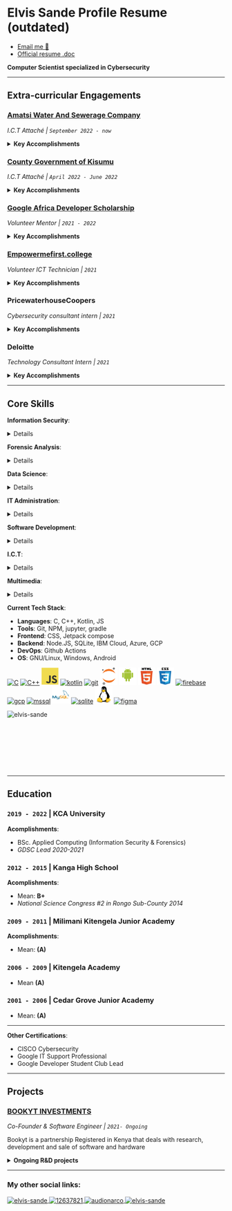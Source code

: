 <!-- RESUME in Markdown -->

# Elvis Sande Profile Resume (outdated)

* [Email me 📩](mailto:elvischris00@hotmail.com)
* [Official resume .doc](https://1drv.ms/w/s!AsdSWFbPZLirn3Cf9xxoncfV7SEo?e=KdUaBu)

**Computer Scientist specialized in Cybersecurity**

---

## Extra-curricular Engagements

### [Amatsi Water And Sewerage Company](https://amatsiwater.co.ke/)

*I.C.T Attaché | `September 2022 - now `*

<details>
<summary><b>Key Accomplishments</b></summary>

* I merge paper records about inventory, provisioned resources and client details into the company database ensuring company data is up to date, synchronized and easy to manage from one access point.   

</details>

### [County Government of Kisumu](https://www.kisumu.go.ke/)

*I.C.T Attaché | `April 2022 - June 2022`*

<details>
<summary><b>Key Accomplishments</b></summary>

* I provided support in the Department of ICT and Technology during the 9th Africities Summit held in Kisumu that was attended by over 3500 delegates, dignitaries and investors from over 2000 local authorities  
* I quickly resolved technical issues county officials in different departments faced with the network, computers, software, hardware and electronics.

</details>

### [Google Africa Developer Scholarship](https://www.pluralsight.com/partners/google/africa/gads-2021)

*Volunteer Mentor | `2021 - 2022`*

<details>
<summary><b>Key Accomplishments</b></summary>

* I clarified programming concepts mentees did not fully understand when learning android development, shared learning resources and enabled them achieve their learning targets and get scholarships for Android developer certification 
* I identified learning areas of improvement and gave feedback to the Andela community.

</details>

### [Empowermefirst.college](https://empowermefirst.college/)

*Volunteer ICT Technician | `2021`*

<details>
  <summary><b>Key Accomplishments</b></summary>

* I assisted in migrating the previous Learning Management System from a demo LMS to Moodle and created a user manual for the learning system to ease the task of coursework creation and assignment grading for tutors 
* I assisted in developing a training guide for volunteers and staff on basic cyber security best practices 
* I secured  the company’s communication channels from attack by malicious online users 

</details>

### PricewaterhouseCoopers

*Cybersecurity consultant intern | `2021`*

<details>
  <summary><b>Key Accomplishments</b></summary>

* I performed information risk impact assessment and risk management analysis for a client’s business and proposed cyber security solutions making their network more resilient, against cyberattacks targeting their IOT devices 

</details>


### Deloitte

*Technology Consultant Intern | `2021`*

<details>
  <summary><b>Key Accomplishments</b></summary>

* I helped advise and guide a client in their market scan, evaluation and selection for a new financial accounting management solution 
* I did cloud feasibility and cloud readiness assessments for a university, migrated the university's data to cloud storage

</details>

---

## Core Skills

**Information Security**:
<details>
* Identity & access management and protection 
* Security risk assessment
* ICT network & cloud security architecture policing
* Intrusion detection and mitigation
* Endpoint protection  
</details>

**Forensic Analysis**:
<details>
* Information auditing (data, logs, networks, incidence, evidence)
* Digital evidence handling
* Malware containment and analysis
* Risk and incidence analysis and management  
</Details>

**Data Science**:
<details>
* MS Excel (math, analysis & visualization)
* Jupyter Notebooks
* Computer vision
* Deep learning
* Automated bots  
</Details>

**IT Administration**:
<details>
* IT regulatory compliance
* Crisis mitigation and recovery planning
* Project planning 
* ICT process evaluation & design 
</Details>

**Software Development**:
<details>
* Android app dev 
* DevOps (GitHub) 
* Documentation 
* Design (Figma/Canva) 
* Testing and QA
</details>

**I.C.T**: 
<details>
* Systems and network design, installation, configuration & maintenance
* Private network configuration 
* Cloud (Google Drive, Google Cloud, Azure, IBM Cloud)
</Details>

**Multimedia**:
<details>
* Sound engineering
* Video Editing  
</details>

**Current Tech Stack**:

* **Languages**: C, C++, Kotlin, JS
* **Tools**: Git, NPM, jupyter, gradle
* **Frontend**: CSS, Jetpack compose
* **Backend**: Node.JS, SQLite, IBM Cloud, Azure, GCP
* **DevOps**: Github Actions
* **OS**: GNU/Linux, Windows, Android

<p align="left"> 

<a href="https://www.gnu.org/software/gnu-c-manual/gnu-c-manual.html" target="_blank"> 
<img src="https://cdn.jsdelivr.net/gh/devicons/devicon/icons/c/c-original.svg" alt="C" width="40" height="40"/></a>

<a href="https://www.gnu.org/software/gnu-c-manual/gnu-c-manual.html" target="_blank"> 
<img src="https://cdn.jsdelivr.net/gh/devicons/devicon/icons/cplusplus/cplusplus-original.svg" alt="C++" width="40" height="40"/></a>

<a href="https://developer.mozilla.org/en-US/docs/Web/JavaScript" target="_blank"> 
<img src="https://raw.githubusercontent.com/devicons/devicon/master/icons/javascript/javascript-original.svg" alt="javascript" width="40" height="40"/></a>  

<a href="https://kotlinlang.org" target="_blank"> 
<img src="https://www.vectorlogo.zone/logos/kotlinlang/kotlinlang-icon.svg" alt="kotlin" width="40" height="40"/></a> 

<a href="https://github.com/elvis-sande/" target="_blank"> 
<img src="https://www.vectorlogo.zone/logos/git-scm/git-scm-icon.svg" alt="git" width="40" height="40"/></a>

<a href="https://www.jupyter.org/" target="_blank">
<img src="https://raw.githubusercontent.com/devicons/devicon/master/icons/jupyter/jupyter-original.svg" alt="jupyter" width="40" height="40"/></a>

<a href="https://developer.android.com" target="_blank">
<img src="https://raw.githubusercontent.com/devicons/devicon/master/icons/android/android-original-wordmark.svg" alt="android" width="40" height="40"/></a> 

<a href="https://www.w3.org/html/" target="_blank"> 
<img src="https://raw.githubusercontent.com/devicons/devicon/master/icons/html5/html5-original-wordmark.svg" alt="html5" width="40" height="40"/></a> 

<a href="https://www.w3schools.com/css/" target="_blank">
<img src="https://raw.githubusercontent.com/devicons/devicon/master/icons/css3/css3-original-wordmark.svg" alt="css3" width="40" height="40"/></a> 

<a href="https://firebase.google.com/" target="_blank">
<img src="https://www.vectorlogo.zone/logos/firebase/firebase-icon.svg" alt="firebase" width="40" height="40"/></a> 

<a href="https://cloud.google.com" target="_blank">
<img src="https://www.vectorlogo.zone/logos/google_cloud/google_cloud-icon.svg" alt="gcp" width="40" height="40"/></a> 

<a href="https://www.microsoft.com/en-us/sql-server" target="_blank">
<img src="https://www.svgrepo.com/show/303229/microsoft-sql-server-logo.svg" alt="mssql" width="40" height="40"/></a> 

<a href="https://www.mysql.com/" target="_blank">
<img src="https://raw.githubusercontent.com/devicons/devicon/master/icons/mysql/mysql-original-wordmark.svg" alt="mysql" width="40" height="40"/></a>

<a href="https://www.sqlite.org/" target="_blank">
<img src="https://www.vectorlogo.zone/logos/sqlite/sqlite-icon.svg" alt="sqlite" width="40" height="40"/></a> 


<a href="https://www.linux.org/" target="_blank">
<img src="https://raw.githubusercontent.com/devicons/devicon/master/icons/linux/linux-original.svg" alt="linux" width="40" height="40"/></a>

<a href="https://www.figma.com/" target="_blank">
<img src="https://www.vectorlogo.zone/logos/figma/figma-icon.svg" alt="figma" width="40" height="40"/></a>

</p>

<p>
<img align="left" src="https://github-readme-stats.vercel.app/api/top-langs?username=elvis-sande&show_icons=true&locale=en&layout=compact" alt="elvis-sande" />
</p>
<br> <br> <br> <br>  
<br> <br> <br> <br>  

---
## Education

### `2019 - 2022` | KCA University
**Acomplishments**: 
* BSc. Applied Computing (Information Security & Forensics)
* *GDSC Lead 2020-2021*  
### `2012 - 2015` | Kanga High School
**Acomplishments**: 
* Mean: **B+**
* *National Science Congress #2 in Rongo Sub-County 2014*  

### `2009 - 2011` | Milimani Kitengela Junior Academy 
**Acomplishments**:
* Mean: **(A)** 

### `2006 - 2009` | Kitengela Academy 
* Mean **(A)** 

### `2001 - 2006` | Cedar Grove Junior Academy
* Mean: **(A)**  

---
**Other Certifications**:

* CISCO Cybersecurity
* Google IT Support Professional
* Google Developer Student Club Lead

---

## Projects

### [BOOKYT INVESTMENTS](https://github.com/Bookyt)

*Co-Founder & Software Engineer | `2021- Ongoing`*

Bookyt is a partnership Registered in Kenya that deals with research, development and sale of software and hardware

<details>
  <summary><b>Ongoing R&D projects</b></summary>

* We have a mathematical algorithm and program for winning online games. 
* We mine data, build and train custom machine learning models 
* We build mobile apps 

</details>

---
<h3 align="left">My other social links:</h3>
<p align="left">
<a href="https://codepen.io/elvis-sande" target="blank"><img align="center" src="https://raw.githubusercontent.com/rahuldkjain/github-profile-readme-generator/master/src/images/icons/Social/codepen.svg" alt="elvis-sande" height="30" width="40" />
</a>
<a href="https://stackoverflow.com/users/12637821" target="blank">
<img align="center" src="https://raw.githubusercontent.com/rahuldkjain/github-profile-readme-generator/master/src/images/icons/Social/stack-overflow.svg" alt="12637821" height="30" width="40" />
</a>
<a href="https://www.behance.net/audionarco" target="blank">
<img align="center" src="https://raw.githubusercontent.com/rahuldkjain/github-profile-readme-generator/master/src/images/icons/Social/behance.svg" alt="audionarco" height="30" width="40" />
</a>
<a href="https://www.leetcode.com/elvis-sande" target="blank"><img align="center" src="https://raw.githubusercontent.com/rahuldkjain/github-profile-readme-generator/master/src/images/icons/Social/leet-code.svg" alt="elvis-sande" height="30" width="40" /></a>

</p>
